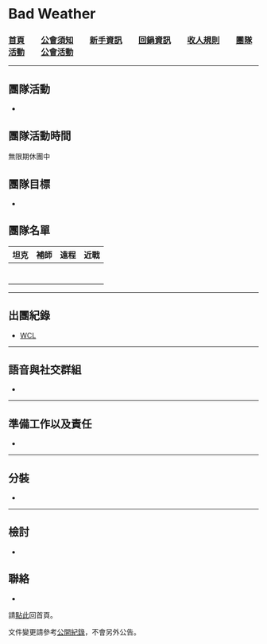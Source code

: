 # Bad Weather
### [首頁](index.html)　　[公會須知](guidelines.html)　　[新手資訊](newbies.html)　　[回鍋資訊](oldfriends.html)　　[收人規則](recruitment.html)　　[團隊活動](raid.html)　　[公會活動](activities.html)

---

## 團隊活動

-

## 團隊活動時間

無限期休團中

## 團隊目標

-

## 團隊名單

| **坦克**            | **補師**             | **遠程**            | **近戰**            |
| ------------------- | ------------------- | ------------------- | ------------------- |
|                     |                     |                     |                     |
|                     |                     |                     |                     |
|                     |                     |                     |                     |
|                     |                     |                     |                     |
|                     |                     |                     |                     |
|                     |                     |                     |                     |
|                     |                     |                     |                     |

---

## 出團紀錄

- [WCL](https://www.warcraftlogs.com/)

--- 

## 語音與社交群組

-

---

## 準備工作以及責任

-

---
## 分裝

-

---

## 檢討

-

## 聯絡

-

請[點此](index.html)回首頁。

文件變更請參考[公開紀錄](https://github.com/dalechou/badweather.tw/commits/master/浣熊團.md)，不會另外公告。